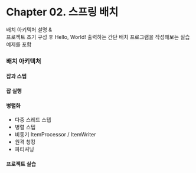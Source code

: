 # Chapter 02. 스프링 배치

배치 아키텍처 설명 &  
프로젝트 초기 구성 후 Hello, World! 출력하는 간단 배치 프로그램을 작성해보는 실습 예제를 포함

### 배치 아키텍처
#### 잡과 스텝
#### 잡 실행
#### 병렬화
- 다중 스레드 스텝
- 병렬 스텝
- 비동기 ItemProcessor / ItemWriter
- 원격 청킹
- 파티셔닝
#### 프로젝트 실습